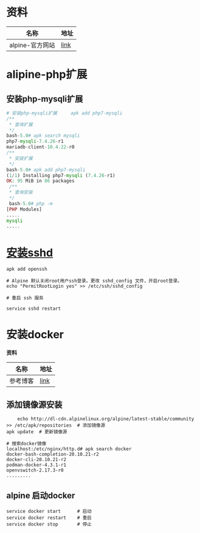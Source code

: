 # 资料

| 名称            | 地址                                 |
| --------------- | ------------------------------------ |
| alpine-官方网站 | [link](https://www.alpinelinux.org/) |

#  alipine-php扩展

##  安装php-mysqli扩展

```php
# 安装php-mysqli扩展     apk add php7-mysqli
/**
 * 查询扩展
 */
bash-5.0# apk search mysqli  
php7-mysqli-7.4.26-r1
mariadb-client-10.4.22-r0
/**
 * 安装扩展
 */    
bash-5.0# apk add php7-mysqli
(1/1) Installing php7-mysqli (7.4.26-r1)
OK: 95 MiB in 86 packages    
 /**
 * 查询安装
 */   
 bash-5.0# php -m
[PHP Modules]
.....
mysqli
.....
```

# [安装sshd](https://cloud.tencent.com/developer/article/1683604)

```shell
apk add openssh

# Alpine 默认关闭root用户ssh登录。更改 sshd_config 文件，开启root登录。
echo "PermitRootLogin yes" >> /etc/ssh/sshd_config

# 重启 ssh 服务

service sshd restart

```

# 安装docker

**资料**

| 名称     | 地址                                                         |
| -------- | ------------------------------------------------------------ |
| 参考博客 | [link](https://blog.csdn.net/juesystem/article/details/112981830) |

## 添加镜像源安装

```shell
    echo http://dl-cdn.alpinelinux.org/alpine/latest-stable/community >> /etc/apk/repositories  # 添加镜像源
apk update  # 更新镜像源

# 搜索docker镜像
localhost:/etc/nginx/http.d# apk search docker
docker-bash-completion-20.10.21-r2
docker-cli-20.10.21-r2
podman-docker-4.3.1-r1
openvswitch-2.17.3-r0
.........
```

## alpine 启动docker 

```shell
service docker start      # 启动
service docker restart    # 重启
service docker stop       # 停止
```

